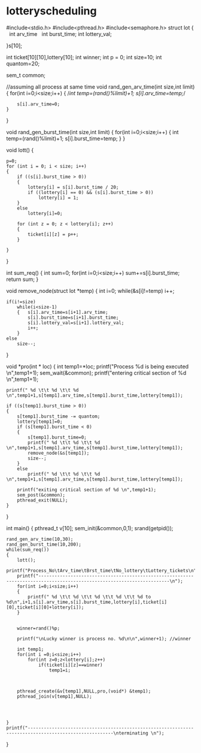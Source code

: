 # lotteryscheduling
#include<stdio.h>
#include<pthread.h>
#include<semaphore.h>
struct lot
{
    int arv_time
    int burst_time;
    int lottery_val;

}s[10];

int ticket[10][10],lottery[10];
int winner;
int p = 0;
int size=10;
int quantom=20;

sem_t common;

//assuming all process at same time
void rand_gen_arv_time(int size,int limit)
{
    for(int i=0;i<size;i++)
    {
        /*int temp=(rand()%limit)+1;
        s[i].arv_time=temp;*/

        s[i].arv_time=0;
    }
}

void rand_gen_burst_time(int size,int limit)
{
    for(int i=0;i<size;i++)
    {
        int temp=(rand()%limit)+1;
        s[i].burst_time=temp;
    }
}

void lott()
{

    p=0;
    for (int i = 0; i < size; i++) 
    {
        if ((s[i].burst_time > 0)) 
        {
            lottery[i] = s[i].burst_time / 20;
            if ((lottery[i] == 0) && (s[i].burst_time > 0))
                lottery[i] = 1;
        }       
        else
            lottery[i]=0;

        for (int z = 0; z < lottery[i]; z++) 
        {
            ticket[i][z] = p++;
        }

    }

            
}

int sum_req()
{
    int sum=0;
    for(int i=0;i<size;i++)
        sum+=s[i].burst_time;
    return sum;
}

void remove_node(struct lot *temp)
{
    int i=0;
    while(&s[i]!=temp)
        i++;

    if(i!=size)
        while(i<size-1)
        {   s[i].arv_time=s[i+1].arv_time;
            s[i].burst_time=s[i+1].burst_time;
            s[i].lottery_val=s[i+1].lottery_val;
            i++;
        }
    else
        size--;
}

void *pro(int * loc)
{
    int temp1=*loc;
    printf("Process %d is being executed \n",temp1+1);
    sem_wait(&common);
    printf("entering critical section of %d \n",temp1+1);
    
    printf(" %d \t\t %d \t\t %d \n",temp1+1,s[temp1].arv_time,s[temp1].burst_time,lottery[temp1]);

    if ((s[temp1].burst_time > 0))  
    {
        s[temp1].burst_time -= quantom;
        lottery[temp1]=0;
        if (s[temp1].burst_time < 0) 
        {
            s[temp1].burst_time=0;
            printf(" %d \t\t %d \t\t %d \n",temp1+1,s[temp1].arv_time,s[temp1].burst_time,lottery[temp1]);
            remove_node(&s[temp1]);
            size--;
        }
        else
            printf(" %d \t\t %d \t\t %d \n",temp1+1,s[temp1].arv_time,s[temp1].burst_time,lottery[temp1]);

        printf("exiting critical section of %d \n",temp1+1);
        sem_post(&common);
        pthread_exit(NULL);
    }

}

int main()
{
    pthread_t v[10];
    sem_init(&common,0,1);
    srand(getpid());

    rand_gen_arv_time(10,30);
    rand_gen_burst_time(10,200);
    while(sum_req())
    {
        lott();
        printf("Process_No\tArv_time\tBrst_time\tNo_lottery\tLottery_tickets\n");
        printf("-----------------------------------------------------------------------------------------------------------------------\n");
        for(int i=0;i<size;i++)
        {
            printf(" %d \t\t %d \t\t %d \t\t %d \t\t %d to %d\n",i+1,s[i].arv_time,s[i].burst_time,lottery[i],ticket[i][0],ticket[i][0]+lottery[i]);
        }


        winner=rand()%p;

        printf("\nLucky winner is process no. %d\n\n",winner+1); //winner

        int temp1;
        for(int i =0;i<size;i++)
            for(int z=0;z<lottery[i];z++)
                if(ticket[i][z]==winner)
                    temp1=i;



        pthread_create(&v[temp1],NULL,pro,(void*) &temp1);
        pthread_join(v[temp1],NULL);




    }
    printf("------------------------------------------------------------------------------------------------------\nterminating \n");

}
